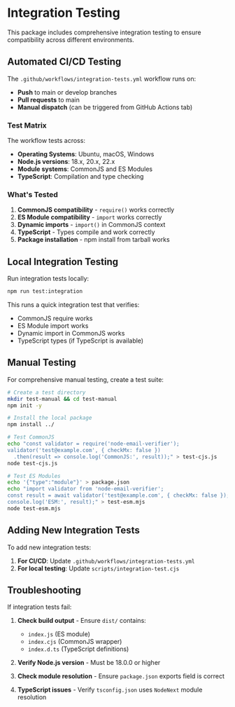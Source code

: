 # Integration Testing

This package includes comprehensive integration testing to ensure compatibility across different environments.

## Automated CI/CD Testing

The `.github/workflows/integration-tests.yml` workflow runs on:
- **Push** to main or develop branches
- **Pull requests** to main
- **Manual dispatch** (can be triggered from GitHub Actions tab)

### Test Matrix

The workflow tests across:
- **Operating Systems**: Ubuntu, macOS, Windows
- **Node.js versions**: 18.x, 20.x, 22.x
- **Module systems**: CommonJS and ES Modules
- **TypeScript**: Compilation and type checking

### What's Tested

1. **CommonJS compatibility** - `require()` works correctly
2. **ES Module compatibility** - `import` works correctly
3. **Dynamic imports** - `import()` in CommonJS context
4. **TypeScript** - Types compile and work correctly
5. **Package installation** - npm install from tarball works

## Local Integration Testing

Run integration tests locally:

```bash
npm run test:integration
```

This runs a quick integration test that verifies:
- CommonJS require works
- ES Module import works
- Dynamic import in CommonJS works
- TypeScript types (if TypeScript is available)

## Manual Testing

For comprehensive manual testing, create a test suite:

```bash
# Create a test directory
mkdir test-manual && cd test-manual
npm init -y

# Install the local package
npm install ../

# Test CommonJS
echo "const validator = require('node-email-verifier');
validator('test@example.com', { checkMx: false })
  .then(result => console.log('CommonJS:', result));" > test-cjs.js
node test-cjs.js

# Test ES Modules
echo '{"type":"module"}' > package.json
echo "import validator from 'node-email-verifier';
const result = await validator('test@example.com', { checkMx: false });
console.log('ESM:', result);" > test-esm.mjs
node test-esm.mjs
```

## Adding New Integration Tests

To add new integration tests:

1. **For CI/CD**: Update `.github/workflows/integration-tests.yml`
2. **For local testing**: Update `scripts/integration-test.cjs`

## Troubleshooting

If integration tests fail:

1. **Check build output** - Ensure `dist/` contains:
   - `index.js` (ES module)
   - `index.cjs` (CommonJS wrapper)
   - `index.d.ts` (TypeScript definitions)

2. **Verify Node.js version** - Must be 18.0.0 or higher

3. **Check module resolution** - Ensure `package.json` exports field is correct

4. **TypeScript issues** - Verify `tsconfig.json` uses `NodeNext` module resolution
